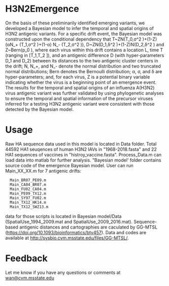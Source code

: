 # H3N2Emergence

On the basis of these preliminarily identified emerging variants, we developed a Bayesian model to infer the temporal and spatial origins of H3N2 antigenic variants. For a specific drift event, the Bayesian model was constructed upon the conditional dependency that T\~ZN(T_0,σ^2 )+(1-Z)(αN_+ (T_1,σ^2 )+(1-α) N_- (T_2,σ^2 )), D\~ZN(D_1,δ^2 )+(1-Z)N(D_2,δ^2 ) and Z\~Bern(p_0 ), where each virus within this drift contains a location L, time T (ranging in [T_1,T_2 ]), and an antigenic difference D (with hyper-parameters D_1 and D_2) between its distances to the two antigenic cluster centers in the drift; N, N_+, and N_- denote the normal distribution and two truncated normal distributions; Bern denotes the Bernoulli distribution; α, σ, and δ are hyper-parameters; and, for each virus, Z is a potential binary variable indicating whether the virus is a beginning point of an emergence event. The results for the temporal and spatial origins of an influenza A(H3N2) virus antigenic variant was further validated by using phylogenetic analyses to ensure the temporal and spatial information of the precursor viruses inferred for a testing H3N2 antigenic variant were consistent with those detected by the Bayesian model.
# Usage
Raw HA sequence data used in this model is located in Data folder. Total 44592 HA1 seuqences of human H3N2 IAVs in "1968-2018.fasta" and 22 HA1 sequences of vaccines in "histroy_vaccine.fasta". Process_Data.m can load data into matlab for further analysis. 
"Bayesian model' folder contains source code of the emergence Bayesian model. User can run Main_XX_XX.m for 7 antigenic drifts:
```  
  Main_BR07_PE09.m
  Main_CA04_BR07.m
  Main_FU02_CA04.m
  Main_PE09_TX12.m
  Main_SY97_FU02.m
  Main_TX12_HK14.m
  Main_TX12_SWZ13.m
```  
data for those scripts is located in Bayesian model/Data (SpatialUse_1994_2009.mat and SpatialUse_2009_2016.mat). 
Sequence-based antigenic distances and cartographies are caculated by GG-MTSL (https://doi.org/10.1093/bioinformatics/bty457). Data and codes are available at http://sysbio.cvm.msstate.edu/files/GG-MTSL/. 
# Feedback
Let me know if you have any questions or comments at  wan@cvm.msstate.edu
